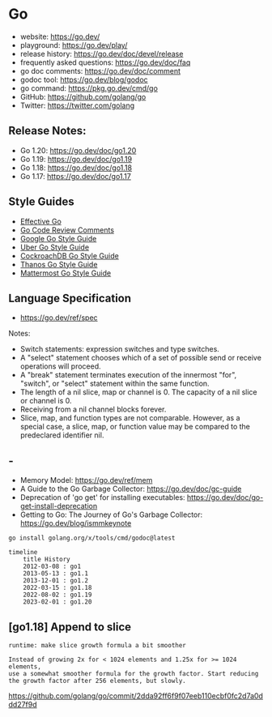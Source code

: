 # Go

- website: https://go.dev/
- playground: https://go.dev/play/
- release history: https://go.dev/doc/devel/release
- frequently asked questions: https://go.dev/doc/faq
- go doc comments: https://go.dev/doc/comment
- godoc tool: https://go.dev/blog/godoc
- go command: https://pkg.go.dev/cmd/go
- GitHub: https://github.com/golang/go
- Twitter: https://twitter.com/golang

## Release Notes:

- Go 1.20: https://go.dev/doc/go1.20
- Go 1.19: https://go.dev/doc/go1.19
- Go 1.18: https://go.dev/doc/go1.18
- Go 1.17: https://go.dev/doc/go1.17

## Style Guides

- [Effective Go](https://go.dev/doc/effective_go)
- [Go Code Review Comments](https://github.com/golang/go/wiki/CodeReviewComments)
- [Google Go Style Guide](https://google.github.io/styleguide/go/)
- [Uber Go Style Guide](https://github.com/uber-go/guide)
- [CockroachDB Go Style Guide](https://wiki.crdb.io/wiki/spaces/CRDB/pages/181371303/Go+Golang+coding+guidelines)
- [Thanos Go Style Guide](https://thanos.io/tip/contributing/coding-style-guide.md)
- [Mattermost Go Style Guide](https://developers.mattermost.com/contribute/more-info/server/style-guide/)

## Language Specification

- https://go.dev/ref/spec

Notes:

- Switch statements: expression switches and type switches.
- A "select" statement chooses which of a set of possible send or receive operations will proceed.
- A "break" statement terminates execution of the innermost "for", "switch", or "select" statement within the same function.
- The length of a nil slice, map or channel is 0. The capacity of a nil slice or channel is 0.
- Receiving from a nil channel blocks forever.
- Slice, map, and function types are not comparable. However, as a special case, a slice, map, or function value may be compared to the predeclared identifier nil.

## -
- Memory Model: https://go.dev/ref/mem
- A Guide to the Go Garbage Collector: https://go.dev/doc/gc-guide
- Deprecation of 'go get' for installing executables: https://go.dev/doc/go-get-install-deprecation
- Getting to Go: The Journey of Go's Garbage Collector: https://go.dev/blog/ismmkeynote

```shell
go install golang.org/x/tools/cmd/godoc@latest
```

```mermaid
timeline
    title History
    2012-03-08 : go1
    2013-05-13 : go1.1
    2013-12-01 : go1.2
    2022-03-15 : go1.18
    2022-08-02 : go1.19
    2023-02-01 : go1.20
```

## [go1.18] Append to slice

```
runtime: make slice growth formula a bit smoother

Instead of growing 2x for < 1024 elements and 1.25x for >= 1024 elements,
use a somewhat smoother formula for the growth factor. Start reducing
the growth factor after 256 elements, but slowly.
```

https://github.com/golang/go/commit/2dda92ff6f9f07eeb110ecbf0fc2d7a0ddd27f9d
